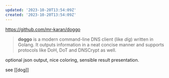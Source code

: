 ```yaml
---
updated: '2023-10-20T13:54:09Z'
created: '2023-10-20T13:54:09Z'
---
```

https://github.com/mr-karan/doggo

> **doggo** is a modern command-line DNS client (like _dig_) written in Golang. It outputs information in a neat concise manner and supports protocols like DoH, DoT and DNSCrypt as well.

optional json output, nice coloring, sensible result presentation.

see [[dog]]